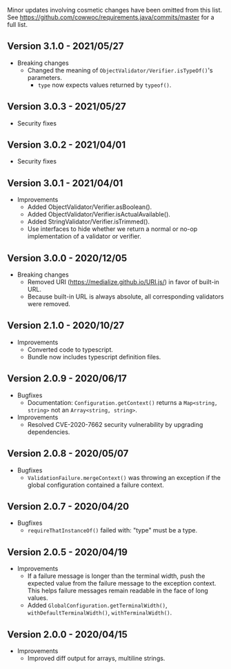 Minor updates involving cosmetic changes have been omitted from this list. See
https://github.com/cowwoc/requirements.java/commits/master for a full list.

## Version 3.1.0 - 2021/05/27

* Breaking changes
    * Changed the meaning of `ObjectValidator/Verifier.isTypeOf()`'s parameters.
        * `type` now expects values returned by `typeof()`.

## Version 3.0.3 - 2021/05/27

* Security fixes

## Version 3.0.2 - 2021/04/01

* Security fixes

## Version 3.0.1 - 2021/04/01

* Improvements
    * Added ObjectValidator/Verifier.asBoolean().
    * Added ObjectValidator/Verifier.isActualAvailable().
    * Added StringValidator/Verifier.isTrimmed().
    * Use interfaces to hide whether we return a normal or no-op implementation of a validator or verifier.

## Version 3.0.0 - 2020/12/05

* Breaking changes
    * Removed URI (https://medialize.github.io/URI.js/) in favor of built-in URL.
    * Because built-in URL is always absolute, all corresponding validators were removed.

## Version 2.1.0 - 2020/10/27

* Improvements
    * Converted code to typescript.
    * Bundle now includes typescript definition files.

## Version 2.0.9 - 2020/06/17

* Bugfixes
    * Documentation: `Configuration.getContext()` returns a `Map<string, string>` not an `Array<string, string>`.
* Improvements
    * Resolved CVE-2020-7662 security vulnerability by upgrading dependencies.

## Version 2.0.8 - 2020/05/07

* Bugfixes
    * `ValidationFailure.mergeContext()` was throwing an exception if the global configuration contained a failure
      context.

## Version 2.0.7 - 2020/04/20

* Bugfixes
    * `requireThatInstanceOf()` failed with: "type" must be a type.

## Version 2.0.5 - 2020/04/19

* Improvements
    * If a failure message is longer than the terminal width, push the expected value from the failure message to the
      exception context. This helps failure messages remain readable in the face of long values.
    * Added `GlobalConfiguration.getTerminalWidth()`, `withDefaultTerminalWidth()`, `withTerminalWidth()`.

## Version 2.0.0 - 2020/04/15

* Improvements
    * Improved diff output for arrays, multiline strings.